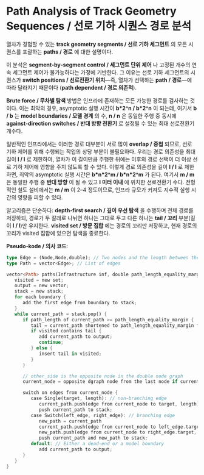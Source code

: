 # Path Analysis of Track Geometry Sequences / 선로 기하 시퀀스 경로 분석

열차가 경험할 수 있는 **track geometry segments / 선로 기하 세그먼트** 의 모든 시퀀스를 포괄하는 **paths / 경로** 에 대한 설명이다.

이 분석은 **segment‑by‑segment control / 세그먼트 단위 제어** 나 고정된 개수의 연속 세그먼트 제어가 불가능하다는 가정에 기반한다. 그 이유는 선로 기하 세그먼트의 시퀀스가 **switch positions / 선로전환기 위치**—즉, 열차가 선택하는 **path / 경로**—에 따라 달라지기 때문이다 (**path dependent / 경로 의존적**).

**Brute force / 무차별 탐색** 방법은 인프라에 존재하는 모든 가능한 경로를 검사하는 것이다. 이는 최악의 경우, asymptotic 실행 시간이 **b\*2^n / b\*2^n** 이 되는데, 여기서 **b / b** 는 **model boundaries / 모델 경계** 의 수, **n / n** 은 동일한 주행 중 동시에 **against‑direction switches / 반대 방향 전환기** 로 설정될 수 있는 최대 선로전환기 개수다.

일반적인 인프라에서는 이러한 경로 대부분이 서로 많이 **overlap / 중첩** 되므로, 선로 기하 제어를 위해 수행되는 작업의 상당 부분이 불필요하다. 우리는 경로 의존성을 최대 길이 **l / l** 로 제한하여, 열차가 이 길이만큼 주행한 뒤에는 이후의 경로 선택이 더 이상 선로 기하 제어에 영향을 주지 않도록 할 수 있다. 이렇게 경로 의존성을 길이 **l / l** 로 제한하면, 최악의 asymptotic 실행 시간은 **b\*n\*2^m / b\*n\*2^m** 가 된다. 여기서 **m / m** 은 동일한 주행 중 **반대 방향** 이 될 수 있고 **l 미터 이내** 에 위치한 선로전환기 수다. 전형적인 철도 설비에서는 **m / m** 이 2–4 정도이므로, 인프라 규모가 커져도 지수적 실행 시간의 영향을 피할 수 있다.

알고리즘은 단순하다: **depth‑first search / 깊이 우선 탐색** 을 수행하며 전체 경로를 저장하되, 경로가 두 갈래로 나뉘면 하나는 그대로 두고 다른 하나는 **tail / 꼬리** 부분(길이 **l / l**)만 유지한다. **visited set / 방문 집합** 에는 경로의 꼬리만 저장하고, 현재 경로의 꼬리가 visited 집합에 있으면 탐색을 종료한다.

**Pseudo‑kode / 의사 코드**:
```rust
type Edge = (Node,Node,double); // Two nodes and the length between them.
type Path = vector<Edge>; // List of edges

vector<Path> paths(Infrastructure inf, double path_length_equality_margin) {
   visited = new set;
   output = new vector;
   stack = new stack;
   for each boundary {
      add the first edge from boundary to stack;
   }
   while current_path = stack.pop() {
      if path_length of current_path >= path_length_equality_margin {
         tail = current_path shortened to path_length_equality_margin from the end;
         if visited contains tail {
            add current_path to output;
            continue;
         } else {
            insert tail in visited;
         }
      }

      // other_side is the opposite node in the double node graph
      current_node = opposite dgraph node from the last node if current_path;

      switch on edges from current_node {
         case Single(target, length): // non-branching edge
            current_path.push(edge from current_node to target, length)
            push current_path to stack;
         case Switch(left_edge, right_edge): // branching edge
            new_path = current_path
            current_path.push(edge from current_node to left_edge.target, left_edge.length);
            new_path.push(edge from current_node to right_edge.target, right_edge.length);
            push current_path and new_path to stack;
         default: // Either a dead-end or a model boundary
            add current_path to output;
      }
   }
}

```
